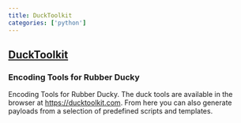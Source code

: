```yaml
---
title: DuckToolkit
categories: ['python']
---
```

## [DuckToolkit](https://github.com/kevthehermit/DuckToolkit)

### Encoding Tools for Rubber Ducky

Encoding Tools for Rubber Ducky. 
The duck tools are available in the browser at https://ducktoolkit.com. From here you can also generate payloads from a selection of predefined scripts and templates.
